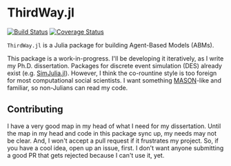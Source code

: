 # ThirdWay.jl

[![Build Status](https://travis-ci.org/jbn/ThirdWay.jl.svg?branch=master)](https://travis-ci.org/jbn/ThirdWay.jl)
[![Coverage Status](https://coveralls.io/repos/jbn/ThirdWay.jl/badge.svg?branch=master&service=github)](https://coveralls.io/github/jbn/ThirdWay.jl?branch=master)

`ThirdWay.jl` is a Julia package for building Agent-Based Models (ABMs).

This package is a work-in-progress. I'll be developing it iteratively, as I write my Ph.D. dissertation. Packages for discrete event simulation (DES) already exist (e.g. [SimJulia.jl](https://github.com/BenLauwens/SimJulia.jl)). However, I think the co-rountine style is too foreign for most computational social scientists. I want something [MASON](https://cs.gmu.edu/~eclab/projects/mason/)-like and familiar, so non-Julians can read my code.


## Contributing

I have a very good map in my head of what I need for my dissertation. Until the map in my head and code in this package sync up, my needs may not be clear. And, I won't accept a pull request if it frustrates my project. So, if you have a cool idea, open up an issue, first. I don't want anyone submitting a good PR that gets rejected because I can't use it, yet.
